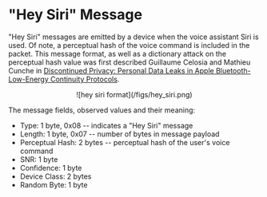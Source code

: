 <h1>"Hey Siri" Message</h1>

<p> 
"Hey Siri" messages are emitted by a device when the voice assistant Siri is
used. Of note, a perceptual hash of the voice command is included in the packet. 
This message format, as well as a dictionary attack on the perceptual hash value
was first described Guillaume Celosia and Mathieu Cunche in 
<a
href="https://petsymposium.org/2020/files/papers/issue1/popets-2020-0003.pdf">Discontinued
Privacy: Personal Data Leaks in Apple Bluetooth-Low-Energy Continuity
Protocols</a>.

</p>

<div align="center">
![hey siri format](/figs/hey_siri.png)
</div>

<p>The message fields, observed values and their meaning:</p>

<ul>
<li>
Type: 1 byte, 0x08 -- indicates a "Hey Siri" message
</li>
<li>
Length: 1 byte, 0x07 -- number of bytes in message payload
</li>
<li>
Perceptual Hash: 2 bytes -- perceptual hash of the user's voice command
</li>
<li>
SNR: 1 byte
</li>
<li>
Confidence: 1 byte
</li>
<li>
Device Class: 2 bytes
</li>
<li>
Random Byte: 1 byte
</li>
</ul>
